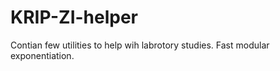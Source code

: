 # KRIP-ZI-helper
Contian few utilities to help wih labrotory studies. Fast modular exponentiation.   

